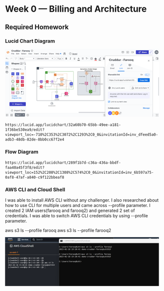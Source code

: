# Week 0 — Billing and Architecture

## Required Homework ##

### Lucid Chart Diagram ###
![Diagram](assets/cruddur.png)

```
https://lucid.app/lucidchart/32a60b70-65bb-49ee-a181-1f36be530ea9/edit?viewport_loc=-710%2C353%2C3072%2C1293%2C0_0&invitationId=inv_dfeed5a0-adb3-48db-82de-8bb0cc67f2e4

```

### Flow Diagram ###
```
https://lucid.app/lucidchart/289f1b7d-c36a-436a-bbdf-faa40a45f3f8/edit?viewport_loc=152%2C208%2C1308%2C574%2C0_0&invitationId=inv_6b597a75-0af8-47af-a840-c9f122bbeaf8

```

### AWS CLI and Cloud Shell ###

I was able to install AWS CLI without any challenger. I also researched about how to use CLI for multiple users and came across --profile parameter. I created 2 IAM users(farooq and farooq2) and generated 2 set of credentials. I was able to switch AWS CLI credentials by using --profile parameter.

aws s3 ls --profile farooq 
aws s3 ls --profile farooq2

![Diagram](assets/awscli.png)
